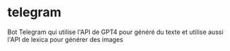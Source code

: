 # telegram
Bot Telegram qui utilise l'API de GPT4 pour généré du texte et utilise aussi l'API de lexica pour générer des images
